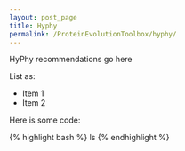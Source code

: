 ```yaml
---
layout: post_page
title: Hyphy
permalink: /ProteinEvolutionToolbox/hyphy/
---
```


HyPhy recommendations go here

List as:

+ Item 1
+ Item 2

Here is some code:

{% highlight bash %}
ls
{% endhighlight %}